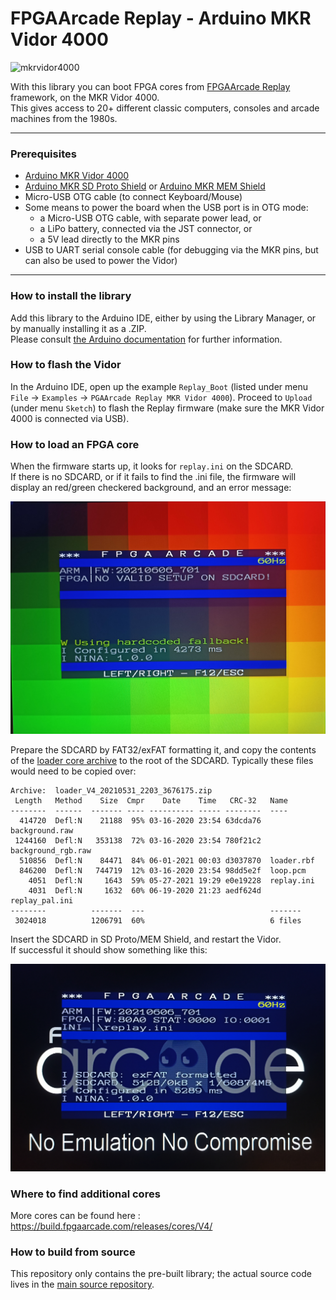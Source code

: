 # FPGAArcade Replay - Arduino MKR Vidor 4000

![mkrvidor4000]

With this library you can boot FPGA cores from [FPGAArcade Replay](https://www.fpgaarcade.com/) framework, on the MKR Vidor 4000.  
This gives access to 20+ different classic computers, consoles and arcade machines from the 1980s.

___

### Prerequisites

* [Arduino MKR Vidor 4000](https://store.arduino.cc/arduino-mkr-vidor-4000)
* [Arduino MKR SD Proto Shield](https://store.arduino.cc/mkr-sd-proto-shield) or [Arduino MKR MEM Shield](https://store.arduino.cc/arduino-mkr-mem-shield)
* Micro-USB OTG cable (to connect Keyboard/Mouse)
* Some means to power the board when the USB port is in OTG mode:
  * a Micro-USB OTG cable, with separate power lead, or
  * a LiPo battery, connected via the JST connector, or
  * a 5V lead directly to the MKR pins
* USB to UART serial console cable (for debugging via the MKR pins, but can also be used to power the Vidor)

___

### How to install the library

Add this library to the Arduino IDE, either by using the Library Manager, or by manually installing it as a .ZIP.  
Please consult [the Arduino documentation](https://www.arduino.cc/en/guide/libraries) for further information.

### How to flash the Vidor

In the Arduino IDE, open up the example `Replay_Boot` (listed under menu `File` -> `Examples` -> `PGAArcade Replay MKR Vidor 4000`).
Proceed to `Upload` (under menu `Sketch`) to flash the Replay firmware (make sure the MKR Vidor 4000 is connected via USB).

### How to load an FPGA core

When the firmware starts up, it looks for `replay.ini` on the SDCARD.  
If there is no SDCARD, or if it fails to find the .ini file, the firmware will display an red/green checkered background, and an error message:

![no_sdcard]

Prepare the SDCARD by FAT32/exFAT formatting it, and copy the contents of the [loader core archive](https://build.fpgaarcade.com/releases/cores/V4/loader/latest) to the root of the SDCARD.
Typically these files would need to be copied over:
```
Archive:  loader_V4_20210531_2203_3676175.zip
 Length   Method    Size  Cmpr    Date    Time   CRC-32   Name
--------  ------  ------- ---- ---------- ----- --------  ----
  414720  Defl:N    21188  95% 03-16-2020 23:54 63dcda76  background.raw
 1244160  Defl:N   353138  72% 03-16-2020 23:54 780f21c2  background_rgb.raw
  510856  Defl:N    84471  84% 06-01-2021 00:03 d3037870  loader.rbf
  846200  Defl:N   744719  12% 03-16-2020 23:54 98dd5e2f  loop.pcm
    4051  Defl:N     1643  59% 05-27-2021 19:29 e0e19228  replay.ini
    4031  Defl:N     1632  60% 06-19-2020 21:23 aedf624d  replay_pal.ini
--------          -------  ---                            -------
 3024018          1206791  60%                            6 files
 ```
 Insert the SDCARD in SD Proto/MEM Shield, and restart the Vidor.  
 If successful it should show something like this:  
 
 ![loader]
 
### Where to find additional cores

More cores can be found here : https://build.fpgaarcade.com/releases/cores/V4/

### How to build from source

This repository only contains the pre-built library; the actual source code lives in the [main source repository](https://github.com/FPGAArcade/replay_firmware).


[mkrvidor4000]: https://store-cdn.arduino.cc/uni/catalog/product/cache/1/image/500x375/f8876a31b63532bbba4e781c30024a0a/a/b/abx00022_iso_3.jpg  "ARDUINO MKR VIDOR 4000"
[no_sdcard]: www/no_sdcard.jpg
[loader]: www/loader.jpg
